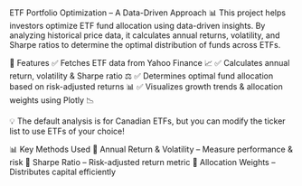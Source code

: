 ETF Portfolio Optimization – A Data-Driven Approach 📊
This project helps investors optimize ETF fund allocation using data-driven insights. By analyzing historical price data, it calculates annual returns, volatility, and Sharpe ratios to determine the optimal distribution of funds across ETFs.

🚀 Features
✅ Fetches ETF data from Yahoo Finance 📈
✅ Calculates annual return, volatility & Sharpe ratio ⚖️
✅ Determines optimal fund allocation based on risk-adjusted returns 📊
✅ Visualizes growth trends & allocation weights using Plotly 📉

💡 The default analysis is for Canadian ETFs, but you can modify the ticker list to use ETFs of your choice!

📊 Key Methods Used
🔹 Annual Return & Volatility – Measure performance & risk
🔹 Sharpe Ratio – Risk-adjusted return metric
🔹 Allocation Weights – Distributes capital efficiently
